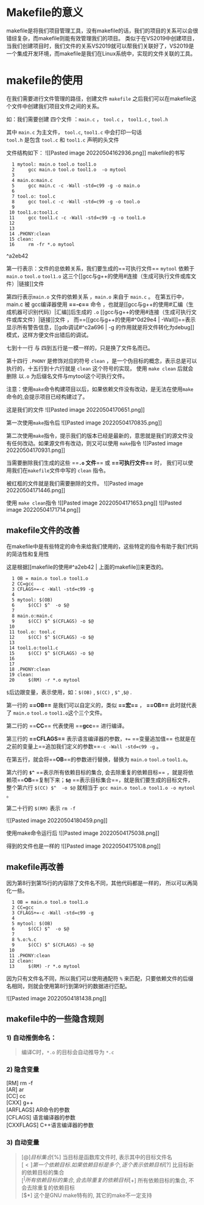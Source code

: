  # Makefile的意义
makefile是将我们项目管理工具，没有makefile的话，我们的项目的关系可以会很错综复杂，而makefile则能有效管理我们的项目。
类似于在VS2019中创建项目，当我们创建项目时，我们文件的关系VS2019就可以帮我们关联好了，VS2019是一个集成开发环境，而makefile是我们在Linux系统中，实现的文件关联的工具。


# makefile的使用
在我们需要进行文件管理的路径，创建文件 `makefile`
之后我们可以在makefile这个文件中创建我们项目文件之间的关系。

如：我们需要创建 四个文件 ：`main.c`   ， `tool.c` ， `tool1.c`   ,   `tool.h`

其中 `main.c`  为主文件， 
`tool.c`,   `tool1.c`  中会打印一句话  
`tool.h`  是包含 `tool.c`  和  `tool1.c` 声明的头文件

文件结构如下：
![[Pasted image 20220504162936.png]]
makefile的书写

```linux
  1 mytool: main.o tool.o tool1.o                                                 
  2     gcc main.o tool.o tool1.o  -o mytool                                            
  3                                                                
  4 main.o:main.c                                                  
  5     gcc main.c -c -Wall -std=c99 -g -o main.o                               
  6                                                                
  7 tool.o: tool.c                                                 
  8     gcc tool.c -c -Wall -std=c99 -g -o tool.o
  9
 10 tool1.o:tool1.c                                                
 11     gcc tool1.c -c -Wall -std=c99 -g -o tool1.o                              
 12                                                                
 13                                                                
 14 .PHONY:clean                                                   
 15 clean:                                                         
 16     rm -fr *.o mytool
 ```

^a2eb42

第一行表示：文件的总依赖关系，我们要生成的==可执行文件== `mytool`  依赖于 `main.o`   `tool.o`   `tool1.o`  这三个[[gcc与g++的使用#连接（生成可执行文件或库文件）|链接]]文件

第四行表示`main.o` 文件的依赖关系 ，`main.o`  来自于 `main.c`  。 在第五行中，main.c 被 gcc编译器使用 **==-c==** 命令 ，也就是[[gcc与g++的使用#汇编（生成机器可识别代码）|汇编]]后生成的 `.o`  [[gcc与g++的使用#连接（生成可执行文件或库文件）|链接]]文件 ， 而==[[gcc与g++的使用#^0d29e4 | -Wall]]==表示显示所有警告信息，[[gdb调试#^c2a696 | -g 的作用就是将文件转化为debug]]模式，这样方便文件出错后的调试。

七到十一行 与 四到五行是一模一样的，只是换了文件名而已。

第十四行 `.PHONY`  是修饰对应的符号 `clean` ，是一个伪目标的概念，表示总是可以执行的，十五行到十六行就是 `clean` 这个符号的实现， 使用 `make clean` 后就会 删除 以`.o` 为后缀名文件与mytool这个可执行文件。

注意：使用`make`命令构建项目以后，如果依赖文件没有改动，是无法在使用`make`命令的,会提示项目已经构建过了。


这是我们的文件
![[Pasted image 20220504170651.png]]

第一次使用`make`指令后
![[Pasted image 20220504170835.png]]


第二次使用`make`指令，提示我们的版本已经是最新的，意思就是我们的源文件没有任何改动。如果源文件有改动，则又可以使用 `make`指令
![[Pasted image 20220504170931.png]]


当需要删除我们生成的这些 ==**`.o` 文件**== 或 **==可执行文件==** 时， 我们可以使用我们在`makefile`文件中写的 `clean` 指令。

被红框的文件就是我们需要删除的文件。
![[Pasted image 20220504171446.png]]

使用 `make clean`指令
![[Pasted image 20220504171653.png]]
![[Pasted image 20220504171714.png]]


## makefile文件的改善
在makefile中是有些特定的命令来给我们使用的，这些特定的指令有助于我们代码的简洁性和复用性

这是根据[[makefile的使用#^a2eb42 | 上面的makefile]]来更改的。
```linux
  1 OB = main.o tool.o tool1.o                                     
  2 CC=gcc                                                         
  3 CFLAGS+=-c -Wall -std=c99 -g                                   
  4                                                                
  5 mytool: $(OB)                                                  
  6     $(CC) $^  -o $@                                            
  7                                                                
  8 main.o:main.c                                                  
  9     $(CC) $^ $(CFLAGS) -o $@                               
 10                                                                
 11 tool.o: tool.c                                                 
 12     $(CC) $^ $(CFLAGS) -o $@
 13
 14 tool1.o:tool1.c                                                
 15     $(CC) $^ $(CFLAGS) -o $@                              
 16                                                                
 17                                                                
 18 .PHONY:clean                                                   
 19 clean:                                                         
 20     $(RM) -r *.o mytool
```

`$`后边跟变量，表示使用，如：`$(OB)` , `$(CC)` , `$^`  ,`$@`   .

第一行的 **==OB==** 是我们可以自定义的，类似 **==宏==** ， **==OB==** 此时就代表了  `main.o`   `tool.o`   `tool1.o`这个三个文件。

第二行的 ==**CC**== 代表使用 ==**gcc**== 进行编译。

第三行的 **==CFLAGS==** 表示语言编译器的参数，`+=` ==变量追加值== 也就是在之前的变量上==追加我们定义的参数==`-c -Wall -std=c99 -g` 。

在第五行，就会将==**OB**==的参数进行替换，替换为 `main.o`   `tool.o`   `tool1.o`。

第六行的 **`$^`**  ==表示所有依赖目标的集合, 会去除重复的依赖目标== ，就是将依赖项==**OB**==复制下来；**`$@`** ==表示目标集合==，就是我们要生成的目标文件，整个第六行 `$(CC) $^  -o $@` 就相当于 `gcc main.o tool.o tool1.o -o mytool` 。

第二十行的 `$(RM)` 表示 `rm -f` 

![[Pasted image 20220504180459.png]]

使用make命令运行后
![[Pasted image 20220504175038.png]]

得到的文件也是一样的
![[Pasted image 20220504175108.png]]


## makefile再改善
因为第8行到第15行的内容除了文件名不同，其他代码都是一样的， 所以可以再简化一些。
```linux
  1 OB = main.o tool.o tool1.o                                     
  2 CC=gcc                                                         
  3 CFLAGS+=-c -Wall -std=c99 -g                                   
  4                                                                
  5 mytool: $(OB)                                                  
  6     $(CC) $^  -o $@                                            
  7                                                                
  8 %.o:%.c                                                        
  9     $(CC) $^ $(CFLAGS) -o $@                                   
 10                                                                
 11 .PHONY:clean                                                   
 12 clean:                                                         
 13     $(RM) -r *.o mytool                                        
```
因为只有文件名不同，所以我们可以使用通配符 `%` 来匹配，只要依赖文件的后缀名相同，则就会使用第8行到第9行的数据进行匹配。

![[Pasted image 20220504181438.png]]

## makefile中的一些隐含规则
### 1) 自动推倒命名：

> 编译C时，`*.o` 的目标会自动推导为 `*.c`

### 2) 隐含变量

[RM] rm -f  
[AR] ar  
[CC] cc  
[CXX] g++  
[ARFLAGS] AR命令的参数  
[CFLAGS] 语言编译器的参数  
[CXXFLAGS] C++语言编译器的参数

### 3) 自动变量

> [$@] 目标集合  
> [$%] 当目标是函数库文件时, 表示其中的目标文件名  
> [$<] 第一个依赖目标. 如果依赖目标是多个, 逐个表示依赖目标  
> [$?] 比目标新的依赖目标的集合  
> [$^] 所有依赖目标的集合, 会去除重复的依赖目标  
> [$+] 所有依赖目标的集合, 不会去除重复的依赖目标  
> [$*] 这个是GNU make特有的, 其它的make不一定支持